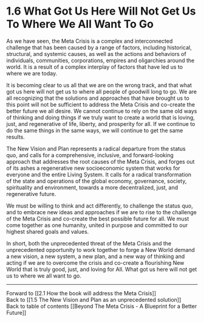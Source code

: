 # 1.6 What Got Us Here Will Not Get Us To Where We All Want To Go

As we have seen, the Meta Crisis is a complex and interconnected challenge that has been caused by a range of factors, including historical, structural, and systemic causes, as well as the actions and behaviors of individuals, communities, corporations, empires and oligarchies around the world. It is a result of a complex interplay of factors that have led us to where we are today.

It is becoming clear to us all that we are on the wrong track, and that what got us here will not get us to where all people of goodwill long to go. We are all recognizing that the solutions and approaches that have brought us to this point will not be sufficient to address the Meta Crisis and co-create the better future we all desire. We cannot continue to rely on the same old ways of thinking and doing things if we truly want to create a world that is loving, just, and regenerative of life, liberty, and prosperity for all. If we continue to do the same things in the same ways, we will continue to get the same results. 

The New Vision and Plan represents a radical departure from the status quo, and calls for a comprehensive, inclusive, and forward-looking approach that addresses the root causes of the Meta Crisis, and forges out of its ashes a regenerative new socioeconomic system that works for everyone and the entire Living System. It calls for a radical transformation of the state and operations of the global economy, governance, society, spirituality and environment, towards a more decentralized, just, and regenerative future.

We must be willing to think and act differently, to challenge the status quo, and to embrace new ideas and approaches if we are to rise to the challenge of the Meta Crisis and co-create the best possible future for all. We must come together as one humanity, united in purpose and committed to our highest shared goals and values. 

In short, both the unprecedented threat of the Meta Crisis and the unprecedented opportunity to work together to forge a New World demand a new vision, a new system, a new plan, and a new way of thinking and acting if we are to overcome the crisis and co-create a flourishing New World that is truly good, just, and loving for All. What got us here will not get us to where we all want to go. 

___

Forward to [[2.1 How the book will address the Meta Crisis]]    
Back to [[1.5 The New Vision and Plan as an unprecedented solution]]    
Back to table of contents [[Beyond The Meta Crisis - A Blueprint for a Better Future]] 